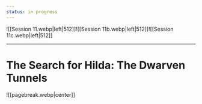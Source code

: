 ```yaml
---
status: in progress
---
```

![[Session 11.webp|left|512]]![[Session 11b.webp|left|512]]![[Session 11c.webp|left|512]]

---------------------------------
# The Search for Hilda: The Dwarven Tunnels

![[pagebreak.webp|center]]
